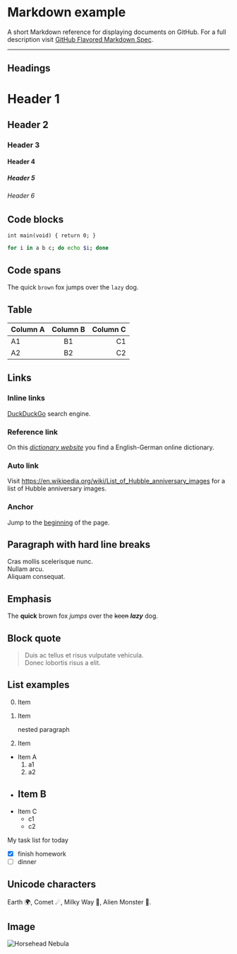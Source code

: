 # Markdown example

A short Markdown reference for displaying documents on GitHub. For a full description visit [GitHub Flavored Markdown Spec](<https://github.github.com/gfm/> "GitHub Flavored Markdown Spec").

---

## Headings

# Header 1
## Header 2
### Header 3
#### Header 4
##### Header 5
###### Header 6

## Code blocks

    int main(void) { return 0; }

~~~bash
for i in a b c; do echo $i; done
~~~

## Code spans

The quick `brown` fox jumps over the `lazy` dog.

## Table
| Column A | Column B | Column C |
| -------- | :------: | -------: |
| A1       | B1       | C1       |
| A2       | B2       | C2       |

## Links
[*dictionary website*]: http://english.german-dictionary.net/ "English-German dictionary"

### Inline links
[DuckDuckGo](<https://www.duckduckgo.com> "DuckDuckGo") search engine.

### Reference link
On this [*dictionary website*] you find a English-German online dictionary.

### Auto link
Visit <https://en.wikipedia.org/wiki/List_of_Hubble_anniversary_images> for a list of Hubble anniversary images.

### Anchor
Jump to the [beginning](#markdown-example) of the page.

## Paragraph with hard line breaks

Cras mollis scelerisque nunc.\
Nullam arcu.\
Aliquam consequat.

## Emphasis

The **quick** brown fox *jumps* over the ~~keen~~ ***lazy*** dog.

## Block quote

> Duis ac tellus et risus vulputate vehicula.  
> Donec lobortis risus a elit.  

## List examples

0. Item
1. Item

   nested paragraph
   
2. Item

- Item A
  1. a1
  2. a2
- ## Item B
- Item C
  - c1
  - c2

My task list for today
- [x] finish homework
- [ ] dinner

## Unicode characters

Earth &#x1F30d;, Comet &#x2604;, Milky Way &#x1f30c;, Alien Monster &#x1f47e;.

## Image

![Horsehead Nebula](<https://upload.wikimedia.org/wikipedia/commons/thumb/4/46/Horsehead-Hubble.jpg/320px-Horsehead-Hubble.jpg> "Horsehead Nebula")
